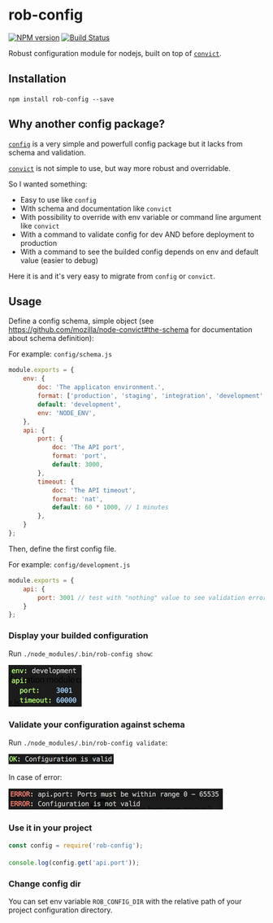 # rob-config
[![NPM version](http://img.shields.io/npm/v/rob-config.svg)](https://www.npmjs.org/package/rob-config)
[![Build Status](https://travis-ci.org/jeromemacias/node-rob-config.svg?branch=master)](https://travis-ci.org/jeromemacias/node-rob-config)

Robust configuration module for nodejs, built on top of [`convict`](https://github.com/mozilla/node-convict).

## Installation

`npm install rob-config --save`

## Why another config package?

[`config`](https://github.com/lorenwest/node-config) is a very simple and powerfull config package but it lacks from schema and validation.

[`convict`](https://github.com/mozilla/node-convict) is not simple to use, but way more robust and overridable.

So I wanted something:

- Easy to use like `config`
- With schema and documentation like `convict`
- With possibility to override with env variable or command line argument like `convict`
- With a command to validate config for dev AND before deployment to production
- With a command to see the builded config depends on env and default value (easier to debug)

Here it is and it's very easy to migrate from `config` or `convict`.

## Usage

Define a config schema, simple object (see https://github.com/mozilla/node-convict#the-schema for documentation about schema definition):

For example: `config/schema.js`
```js
module.exports = {
    env: {
        doc: 'The applicaton environment.',
        format: ['production', 'staging', 'integration', 'development', 'test'],
        default: 'development',
        env: 'NODE_ENV',
    },
    api: {
        port: {
            doc: 'The API port',
            format: 'port',
            default: 3000,
        },
        timeout: {
            doc: 'The API timeout',
            format: 'nat',
            default: 60 * 1000, // 1 minutes
        },
    }
};
```

Then, define the first config file.

For example: `config/development.js`
```js
module.exports = {
    api: {
        port: 3001 // test with "nothing" value to see validation error
    }
};
```

### Display your builded configuration

Run `./node_modules/.bin/rob-config show`:

![Display final configuration](example/screenshot/show.png?raw=true)

### Validate your configuration against schema

Run `./node_modules/.bin/rob-config validate`:

![Validate configuration ok](example/screenshot/validate-ok.png?raw=true)

In case of error:

![Validate configuration error](example/screenshot/validate-error.png?raw=true)

### Use it in your project

```js
const config = require('rob-config');

console.log(config.get('api.port'));

```

### Change config dir

You can set env variable `ROB_CONFIG_DIR` with the relative path of your project configuration directory.
